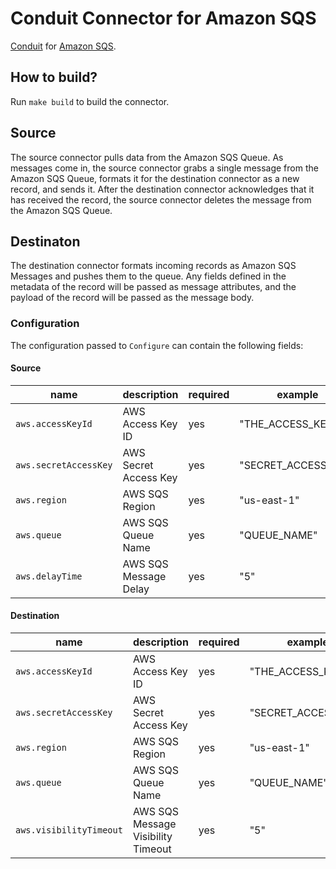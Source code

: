 # Conduit Connector for Amazon SQS 
[Conduit](https://conduit.io) for [Amazon SQS](https://documentation.spire.com/maritime-2-0/).

## How to build?
Run `make build` to build the connector.


## Source
The source connector pulls data from the Amazon SQS Queue. As messages come in, the source connector grabs a single message from the Amazon SQS Queue, formats it for the destination connector as a new record, and sends it. After the destination connector acknowledges that it has received the record, the source connector deletes the message from the Amazon SQS Queue.


## Destinaton


The destination connector formats incoming records as Amazon SQS Messages and pushes them to the queue. Any fields defined in the metadata of the record will be passed as message attributes, and the payload of the record will be passed as the message body.


### Configuration


The configuration passed to `Configure` can contain the following fields:

#### Source 

| name                  | description                                                                           | required | example             |
| --------------------- | ------------------------------------------------------------------------------------- | -------- | ------------------- |
| `aws.accessKeyId`     | AWS Access Key ID                                                                     | yes      | "THE_ACCESS_KEY_ID" |
| `aws.secretAccessKey` | AWS Secret Access Key                                                                 | yes      | "SECRET_ACCESS_KEY" |
| `aws.region`          | AWS SQS Region                                                                        | yes      | "us-east-1"         |
| `aws.queue`           | AWS SQS Queue Name                                                                    | yes      | "QUEUE_NAME"        |
| `aws.delayTime`       | AWS SQS Message Delay                                                                 | yes      | "5"                 | 

#### Destination

| name                              | description                                                                           | required | example             |
| --------------------------------- | ------------------------------------------------------------------------------------- | -------- | ------------------- |
| `aws.accessKeyId`                 | AWS Access Key ID                                                                     | yes      | "THE_ACCESS_KEY_ID" |
| `aws.secretAccessKey`             | AWS Secret Access Key                                                                 | yes      | "SECRET_ACCESS_KEY" |
| `aws.region`                      | AWS SQS Region                                                                        | yes      | "us-east-1"         |
| `aws.queue`                       | AWS SQS Queue Name                                                                    | yes      | "QUEUE_NAME"        |
| `aws.visibilityTimeout`           | AWS SQS Message Visibility Timeout                                                    | yes      | "5"                 |

